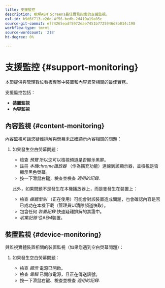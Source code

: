 ```yaml
---
title: 支援監控
description: 瞭解AEM Screens最佳實務指南的支援監視。
exl-id: b9d6f713-e26d-4f56-bedb-2d419a19a05c
source-git-commit: ef74265eadf5972eae7451b7725946d8b014c198
workflow-type: tm+mt
source-wordcount: '218'
ht-degree: 0%

---
```


# 支援監控 {#support-monitoring}

本節提供與管理數位看板專案中裝置和內容異常相關的最佳實務。

支援監控包括：

* **裝置監視**
* **內容監視**

## 內容監視 {#content-monitoring}

內容監視可讓您疑難排解與熒幕未正確顯示內容相關的問題：

1. 如果發生空白熒幕問題：

   * 檢查 *預覽* 所以您可以檢視頻道是否顯示黑屏。
   * 註冊 *本機chrome播放器* （作為擴充功能）連線到該顯示器，並檢視是否顯示黑色熒幕。
   * 按一下滑鼠右鍵，檢查並檢查 *適用的記錄*.

   此外，如果問題不是發生在本機播放器上，而是隻發生在裝置上：

   * 檢查 *媒體型別* （正在使用）可能會對該裝置造成問題，也會確認內容是否已成功在本機下載（管理員UI清除頻道快取）。
   * 包含任何 *裝置記錄* 快速疑難排解的票證中。
   * *收集記錄* 從AEM裝置。

## 裝置監視 {#device-monitoring}

與監視實體裝置相關的裝置監視（如果您遇到空白熒幕問題）：

1. 如果發生空白熒幕問題：

   * 檢查 *顯示* 電源已開啟。
   * 檢查 *電腦* 已開啟電源，且正在傳送訊號。
   * 按一下滑鼠右鍵、檢查並檢查 *適用的記錄*.
